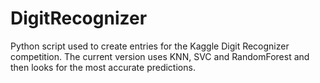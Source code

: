 DigitRecognizer
===============

Python script used to create entries for the Kaggle Digit Recognizer competition.  The current version uses KNN, SVC and RandomForest and then looks for the most accurate predictions.